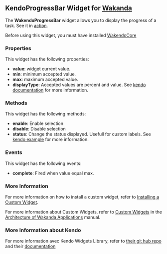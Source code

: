 ## KendoProgressBar Widget for [Wakanda](http://wakanda.org)The __WakendoProgressBar__ widget allows you to display the progress of a task.See it in [action](http://demos.telerik.com/kendo-ui/web/progressbar/index.html).Before using this widget, you must have installed [WakendoCore](https://github.com/acoudeyras/WakendoCore)### PropertiesThis widget has the following properties:* __value__: widget current value.* __min__: minimum accepted value. * __max__: maximum accepted value.* __displayType__: Accepted values are percent and value. See [kendo documentation](http://docs.telerik.com/kendo-ui/api/web/progressbar#configuration-type) for more information.### MethodsThis widget has the following methods:* __enable__: Enable selection* __disable__: Disable selection* __status__: Change the status displayed. Usefull for custom labels. See [kendo example](http://demos.telerik.com/kendo-ui/web/progressbar/customlabel.html) for more information.### EventsThis widget has the following events:* __complete__: Fired when value equal max.### More InformationFor more information on how to install a custom widget, refer to [Installing a Custom Widget](http://doc.wakanda.org/WakandaStudio0/help/Title/en/page3869.html#1027761).For more information about Custom Widgets, refer to [Custom Widgets](http://doc.wakanda.org/Wakanda0.v5/help/Title/en/page3863.html "Custom Widgets") in the [Architecture of Wakanda Applications](http://doc.wakanda.org/Wakanda0.v5/help/Title/en/page3844.html "Architecture of Wakanda Applications") manual.### More Information about KendoFor more information avec Kendo Widgets Library, refer to [their git hub repo](https://github.com/telerik/kendo-ui-core) and their [documentation](http://docs.telerik.com/kendo-ui)